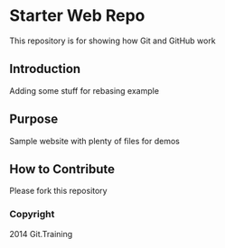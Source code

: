 # Starter Web Repo

This repository is for showing how Git and GitHub work

## Introduction

Adding some stuff for rebasing example

## Purpose

Sample website with plenty of files for demos

## How to Contribute

Please fork this repository

### Copyright

2014 Git.Training
